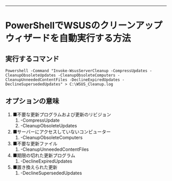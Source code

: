---

# PowerShellでWSUSのクリーンアップウィザードを自動実行する方法

## 実行するコマンド
    Powershell -Command "Invoke-WsusServerCleanup -CompressUpdates -CleanupObsoleteUpdates -CleanupObsoleteComputers -CleanupUnneededContentFiles -DeclineExpiredUpdates -DeclineSupersededUpdates" > C:\WSUS_Cleanup.log

## オプションの意味

1. ■不要な更新プログラムおよび更新のリビジョン
    1. -CompressUpdate
    1. -CleanupObsoleteUpdates
1. ■サーバーにアクセスしていないコンピューター
    1. -CleanupObsoleteComputers
1. ■不要な更新ファイル
    1. -CleanupUnneededContentFiles
1. ■期限の切れた更新プログラム
    1. -DeclineExpiredUpdates
1. ■置き換えられた更新
    1. -DeclineSupersededUpdates
